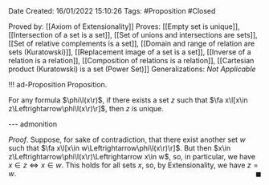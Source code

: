 <br />
<br />

Date Created: 16/01/2022 15:10:26
Tags: #Proposition #Closed

Proved by: [[Axiom of Extensionality]]
Proves: [[Empty set is unique]], [[Intersection of a set is a set]], [[Set of unions and intersections are sets]], [[Set of relative complements is a set]], [[Domain and range of relation are sets (Kuratowski)]], [[Replacement image of a set is a set]], [[Inverse of a relation is a relation]], [[Composition of relations is a relation]], [[Cartesian product (Kuratowski) is a set (Power Set)]]
Generalizations: _Not Applicable_

!!! ad-Proposition Proposition.

For any formula $\phi\l(x\r)$, if there exists a set $z$ such that $\fa x\l[x\in z\Leftrightarrow\phi\l(x\r)\r]$, then $z$ is unique.

--- admonition

_Proof_. Suppose, for sake of contradiction, that there exist another set $w$ such that $\fa x\l[x\in w\Leftrightarrow\phi\l(x\r)\r]$. But then $x\in z\Leftrightarrow\phi\l(x\r)\Leftrightarrow x\in w$, so, in particular, we have $x\in z\Leftrightarrow x\in w$. This holds for all sets $x$, so, by Extensionality, we have $z=w$.<span style="float:right;">$\blacksquare$</span>
